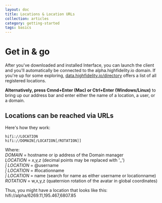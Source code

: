 ```yaml
---
layout: doc
title: Locations & Location URLs
collection: articles
category: getting-started
tags: basics
---
```


# Get in & go

After you've downloaded and installed Interface, you can launch the client and you'll automatically be connected to the alpha.highfidelity.io domain. If you're up for some exploring, [data.highfidelity.io/directory](https://data.highfidelity.io/directory) offers a list of all registered locations.

**Alternatively, press Cmnd+Enter (Mac) or Ctrl+Enter (Windows/Linux)** to bring up our address bar and enter either the name of a location, a user, or a domain.


## Locations can be reached via URLs

Here's how they work:

    hifi://LOCATION
    hifi://DOMAIN[/LOCATION[/ROTATION]]
    
Where:  
_DOMAIN_ = hostname or ip address of the Domain manager  
_LOCATION_ = _x,y,z_  (decimal points may be replaced with '\_')  
_| LOCATION_ = @username  
_| LOCATION_ = #locationname  
_| LOCATION_ = name  (search for name as either username or locationname)  
_ROTATION_ = w,x,y,z (quaternion rotation of the avatar in global coordinates)  

Thus, you might have a location that looks like this: hifi://alpha/6269.11,195.467,6807.85
